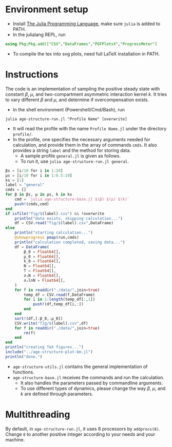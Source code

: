 # Environment setup
- Install [The Julia Programming Language](https://julialang.org/), make sure `julia` is added to PATH.
- In the julialang REPL, run 
```julia
using Pkg;Pkg.add(["CSV","DataFrames","PGFPlotsX","ProgressMeter"]
```
- To compile the tex into svg plots, need full LaTeX installation in PATH.

# Instructions
The code is an implementation of sampling the positive steady state with constant $\beta$, $\mu$, and two-compartment asymmetric interaction kernel $k$. It tries to vary different $\beta$ and $\mu$, and determine if overcompensation exists.
- In the shell environment (Powershell/Cmd/Bash), run
```shell
julia age-structure-run.jl "Profile Name" [overwrite]
```
- It will read the profile with the name `Profile Name.jl` under the directory `profile/`.
- In the profile, one specifies the necessary arguments needed for calculation, and provide them in the array of commands `cmds`. It also provides a string `label` and the method for storing data.
	- A sample profile `general.jl` is given as follows.
	- To run it, use `julia age-structure-run.jl general`.
```julia
βs = [i/10 for i in 1:20]
μs = [i/10 for i in 1:0.5:10]
ks = [1]
label = "general"
cmds = []
for β in βs, μ in μs, k in ks
    cmd = `julia age-structure-base.jl $(β) $(μ) $(k)`
    push!(cmds,cmd)
end
if isfile("fig/$(label).csv") && !overwrite
    println("data exists, skipping calculation...")
    df = CSV.read("fig/$(label).csv",DataFrame)
else
    println("starting calculation...")
    @showprogress pmap(run,cmds)
    println("calculation completed, saving data...")
    df = DataFrame(
        β_0 = Float64[],
        μ_0 = Float64[],
        k_0 = Float64[],
        N = Float64[],
        T = Float64[],
        ∂ᵤN = Float64[],
        ∂ᵤlnN = Float64[],
    )
    for f in readdir("./data/",join=true)
        temp_df = CSV.read(f,DataFrame)
        for i in 1:length(temp_df[:,1])
            push!(df,temp_df[i,:])
        end
    end
    sort!(df,[:β_0,:μ_0])
    CSV.write("fig/$(label).csv",df)
    for f in readdir("./data/",join=true)
        rm(f)
    end
end
println("creating TeX figures...")
include("../age-structure-plot-bm.jl")
println("done.")
```
-  `age-structure-utils.jl` contains the general implementation of functions.
- `age-structure-base.jl` receives the commands and run the calculation.
	- It also handles the parameters passed by commandline arguments.
	- To use different types of dynamics, please change the way $\beta$, $\mu$, and $k$ are defined through parameters. 

# Multithreading
By default, in `age-structure-run.jl`, it uses 8 processors by `addprocs(8)`. Change `8` to another positive integer according to your needs and your machine.